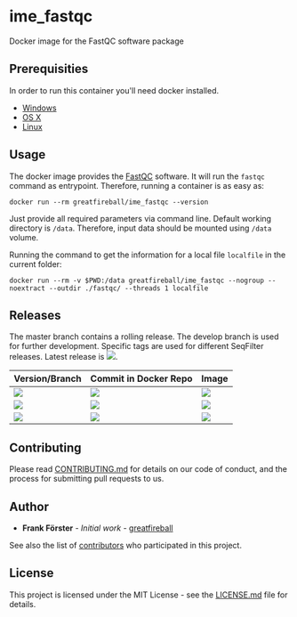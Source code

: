 # ime_fastqc
Docker image for the FastQC software package

## Prerequisities

In order to run this container you'll need docker installed.

* [Windows](https://docs.docker.com/windows/started)
* [OS X](https://docs.docker.com/mac/started/)
* [Linux](https://docs.docker.com/linux/started/)

## Usage

The docker image provides the [FastQC](https://www.bioinformatics.babraham.ac.uk/projects/fastqc/) software. It will run the `fastqc` command as entrypoint.
Therefore, running a container is as easy as:

```
docker run --rm greatfireball/ime_fastqc --version
```

Just provide all required parameters via command line.
Default working directory is `/data`.
Therefore, input data should be mounted using `/data` volume.

Running the command to get the information for a local file `localfile` in the current folder:

```
docker run --rm -v $PWD:/data greatfireball/ime_fastqc --nogroup --noextract --outdir ./fastqc/ --threads 1 localfile
```

## Releases

The master branch contains a rolling release.
The develop branch is used for further development.
Specific tags are used for different SeqFilter releases. Latest release is [![](https://images.microbadger.com/badges/version/greatfireball/ime_fastqc:v0.11.8.svg)](https://microbadger.com/images/greatfireball/ime_fastqc:v0.11.8 "Get your own version badge on microbadger.com").

| Version/Branch | Commit in Docker Repo | Image |
| -------------- | --------------------- | ----- |
| [![](https://images.microbadger.com/badges/version/greatfireball/ime_fastqc:master.svg)](https://microbadger.com/images/greatfireball/ime_fastqc:master "Get your own version badge on microbadger.com") | [![](https://images.microbadger.com/badges/commit/greatfireball/ime_fastqc:master.svg)](https://microbadger.com/images/greatfireball/ime_fastqc:master "Get your own commit badge on microbadger.com") | [![](https://images.microbadger.com/badges/image/greatfireball/ime_fastqc:master.svg)](https://microbadger.com/images/greatfireball/ime_fastqc:master "Get your own image badge on microbadger.com") |
| [![](https://images.microbadger.com/badges/version/greatfireball/ime_fastqc:develop.svg)](https://microbadger.com/images/greatfireball/ime_fastqc:develop "Get your own version badge on microbadger.com") | [![](https://images.microbadger.com/badges/commit/greatfireball/ime_fastqc:develop.svg)](https://microbadger.com/images/greatfireball/ime_fastqc:develop "Get your own commit badge on microbadger.com") | [![](https://images.microbadger.com/badges/image/greatfireball/ime_fastqc:develop.svg)](https://microbadger.com/images/greatfireball/ime_fastqc:develop "Get your own image badge on microbadger.com") |
| [![](https://images.microbadger.com/badges/version/greatfireball/ime_fastqc:v0.11.8.svg)](https://microbadger.com/images/greatfireball/ime_fastqc:v0.11.8 "Get your own version badge on microbadger.com") | [![](https://images.microbadger.com/badges/commit/greatfireball/ime_fastqc:v0.11.8.svg)](https://microbadger.com/images/greatfireball/ime_fastqc:v0.11.8 "Get your own commit badge on microbadger.com") | [![](https://images.microbadger.com/badges/image/greatfireball/ime_fastqc:v0.11.8.svg)](https://microbadger.com/images/greatfireball/ime_fastqc:v0.11.8 "Get your own image badge on microbadger.com") |

## Contributing

Please read [CONTRIBUTING.md](CONTRIBUTING.md) for details on our code of conduct, and the process for submitting pull requests to us.

## Author

- **Frank Förster** - *Initial work* - [greatfireball](https://github.com/greatfireball)

See also the list of [contributors](https://github.com/greatfireball/ime_fastqc/contributors) who participated in this project.

## License

This project is licensed under the MIT License - see the [LICENSE.md](LICENSE.md) file for details.
